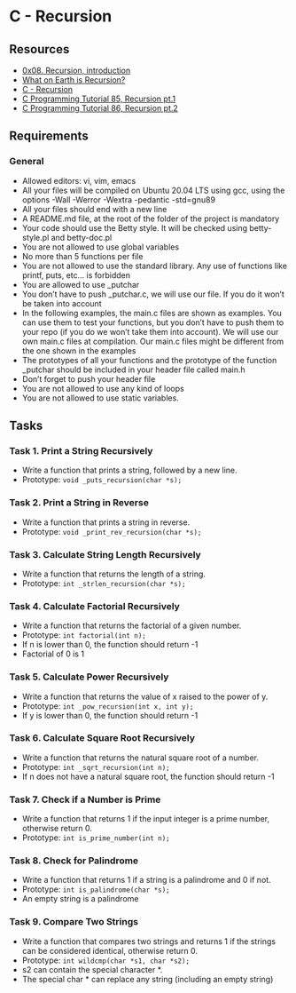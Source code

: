 # C - Recursion

## Resources
- [0x08. Recursion, introduction](https://...)
- [What on Earth is Recursion?](https://...)
- [C - Recursion](https://...)
- [C Programming Tutorial 85, Recursion pt.1](https://...)
- [C Programming Tutorial 86, Recursion pt.2](https://...)

## Requirements

### General
- Allowed editors: vi, vim, emacs
- All your files will be compiled on Ubuntu 20.04 LTS using gcc, using the options -Wall -Werror -Wextra -pedantic -std=gnu89
- All your files should end with a new line
- A README.md file, at the root of the folder of the project is mandatory
- Your code should use the Betty style. It will be checked using betty-style.pl and betty-doc.pl
- You are not allowed to use global variables
- No more than 5 functions per file
- You are not allowed to use the standard library. Any use of functions like printf, puts, etc… is forbidden
- You are allowed to use _putchar
- You don’t have to push _putchar.c, we will use our file. If you do it won’t be taken into account
- In the following examples, the main.c files are shown as examples. You can use them to test your functions, but you don’t have to push them to your repo (if you do we won’t take them into account). We will use our own main.c files at compilation. Our main.c files might be different from the one shown in the examples
- The prototypes of all your functions and the prototype of the function _putchar should be included in your header file called main.h
- Don’t forget to push your header file
- You are not allowed to use any kind of loops
- You are not allowed to use static variables.

## Tasks

### Task 1. Print a String Recursively
- Write a function that prints a string, followed by a new line.
- Prototype: `void _puts_recursion(char *s);`

### Task 2. Print a String in Reverse
- Write a function that prints a string in reverse.
- Prototype: `void _print_rev_recursion(char *s);`

### Task 3. Calculate String Length Recursively
- Write a function that returns the length of a string.
- Prototype: `int _strlen_recursion(char *s);`

### Task 4. Calculate Factorial Recursively
- Write a function that returns the factorial of a given number.
- Prototype: `int factorial(int n);`
- If n is lower than 0, the function should return -1
- Factorial of 0 is 1

### Task 5. Calculate Power Recursively
- Write a function that returns the value of x raised to the power of y.
- Prototype: `int _pow_recursion(int x, int y);`
- If y is lower than 0, the function should return -1

### Task 6. Calculate Square Root Recursively
- Write a function that returns the natural square root of a number.
- Prototype: `int _sqrt_recursion(int n);`
- If n does not have a natural square root, the function should return -1

### Task 7. Check if a Number is Prime
- Write a function that returns 1 if the input integer is a prime number, otherwise return 0.
- Prototype: `int is_prime_number(int n);`

### Task 8. Check for Palindrome
- Write a function that returns 1 if a string is a palindrome and 0 if not.
- Prototype: `int is_palindrome(char *s);`
- An empty string is a palindrome

### Task 9. Compare Two Strings
- Write a function that compares two strings and returns 1 if the strings can be considered identical, otherwise return 0.
- Prototype: `int wildcmp(char *s1, char *s2);`
- s2 can contain the special character *.
- The special char * can replace any string (including an empty string)


